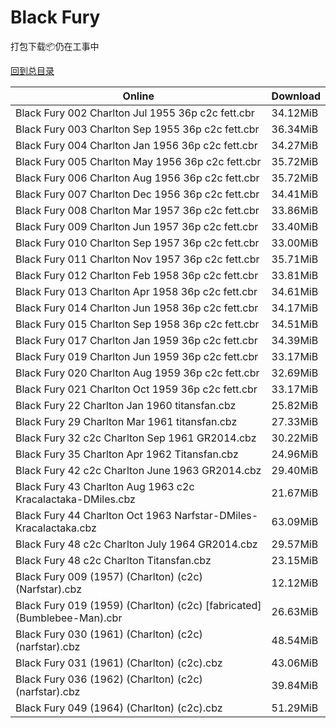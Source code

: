 # Black Fury

打包下载📦仍在工事中

[回到总目录](/Catalogs.md)







Online | Download
--- | ---
Black Fury 002 Charlton Jul 1955 36p c2c fett.cbr | 34.12MiB
Black Fury 003 Charlton Sep 1955 36p c2c fett.cbr | 36.34MiB
Black Fury 004 Charlton Jan 1956 36p c2c fett.cbr | 34.27MiB
Black Fury 005 Charlton May 1956 36p c2c fett.cbr | 35.72MiB
Black Fury 006 Charlton Aug 1956 36p c2c fett.cbr | 35.72MiB
Black Fury 007 Charlton Dec 1956 36p c2c fett.cbr | 34.41MiB
Black Fury 008 Charlton Mar 1957 36p c2c fett.cbr | 33.86MiB
Black Fury 009 Charlton Jun 1957 36p c2c fett.cbr | 33.40MiB
Black Fury 010 Charlton Sep 1957 36p c2c fett.cbr | 33.00MiB
Black Fury 011 Charlton Nov 1957 36p c2c fett.cbr | 35.71MiB
Black Fury 012 Charlton Feb 1958 36p c2c fett.cbr | 33.81MiB
Black Fury 013 Charlton Apr 1958 36p c2c fett.cbr | 34.61MiB
Black Fury 014 Charlton Jun 1958 36p c2c fett.cbr | 34.17MiB
Black Fury 015 Charlton Sep 1958 36p c2c fett.cbr | 34.51MiB
Black Fury 017 Charlton Jan 1959 36p c2c fett.cbr | 34.39MiB
Black Fury 019 Charlton Jun 1959 36p c2c fett.cbr | 33.17MiB
Black Fury 020 Charlton Aug 1959 36p c2c fett.cbr | 32.69MiB
Black Fury 021 Charlton Oct 1959 36p c2c fett.cbr | 33.17MiB
Black Fury 22 Charlton Jan 1960 titansfan.cbz | 25.82MiB
Black Fury 29 Charlton Mar 1961 titansfan.cbz | 27.33MiB
Black Fury 32 c2c Charlton Sep 1961 GR2014.cbz | 30.22MiB
Black Fury 35 Charlton Apr 1962 Titansfan.cbz | 24.96MiB
Black Fury 42 c2c Charlton June 1963 GR2014.cbz | 29.40MiB
Black Fury 43 Charlton Aug 1963 c2c Kracalactaka-DMiles.cbz | 21.67MiB
Black Fury 44 Charlton Oct 1963 Narfstar-DMiles-Kracalactaka.cbz | 63.09MiB
Black Fury 48 c2c Charlton July 1964 GR2014.cbz | 29.57MiB
Black Fury 48 c2c Charlton Titansfan.cbz | 23.15MiB
Black Fury 009 (1957) (Charlton) (c2c) (Narfstar).cbz | 12.12MiB
Black Fury 019 (1959) (Charlton) (c2c) [fabricated] (Bumblebee-Man).cbr | 26.63MiB
Black Fury 030 (1961) (Charlton) (c2c) (narfstar).cbz | 48.54MiB
Black Fury 031 (1961) (Charlton) (c2c).cbz | 43.06MiB
Black Fury 036 (1962) (Charlton) (c2c) (narfstar).cbz | 39.84MiB
Black Fury 049 (1964) (Charlton) (c2c).cbz | 51.29MiB